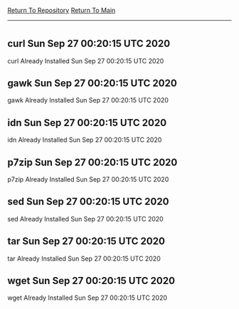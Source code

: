 [Return To Repository](https://github.com/deathbybandaid/piholeparser/)
[Return To Main](https://github.com/deathbybandaid/piholeparser/blob/master/RecentRunLogs/Mainlog.md)
____________________________________
# 
## curl Sun Sep 27 00:20:15 UTC 2020
curl Already Installed Sun Sep 27 00:20:15 UTC 2020
## gawk Sun Sep 27 00:20:15 UTC 2020
gawk Already Installed Sun Sep 27 00:20:15 UTC 2020
## idn Sun Sep 27 00:20:15 UTC 2020
idn Already Installed Sun Sep 27 00:20:15 UTC 2020
## p7zip Sun Sep 27 00:20:15 UTC 2020
p7zip Already Installed Sun Sep 27 00:20:15 UTC 2020
## sed Sun Sep 27 00:20:15 UTC 2020
sed Already Installed Sun Sep 27 00:20:15 UTC 2020
## tar Sun Sep 27 00:20:15 UTC 2020
tar Already Installed Sun Sep 27 00:20:15 UTC 2020
## wget Sun Sep 27 00:20:15 UTC 2020
wget Already Installed Sun Sep 27 00:20:15 UTC 2020
